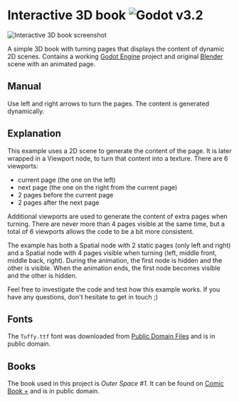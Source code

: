 # Interactive 3D book ![Godot v3.2](https://img.shields.io/badge/godot-v3.2-%23478cbf)

![Interactive 3D book screenshot](resources/other/screenshot.png)

A simple 3D book with turning pages that displays the content of dynamic 2D scenes. Contains a working [Godot Engine](https://github.com/godotengine/godot) project and original [Blender](https://www.blender.org/) scene with an animated page.

## Manual

Use left and right arrows to turn the pages. The content is generated dynamically.

## Explanation

This example uses a 2D scene to generate the content of the page. It is later wrapped in a Viewport node, to turn that content into a texture. There are 6 viewports:
* current page (the one on the left)
* next page (the one on the right from the current page)
* 2 pages before the current page
* 2 pages after the next page

Additional viewports are used to generate the content of extra pages when turning. There are never more than 4 pages visible at the same time, but a total of 6 viewports allows the code to be a bit more consistent.

The example has both a Spatial node with 2 static pages (only left and right) and a Spatial node with 4 pages visible when turning (left, middle front, middle back, right). During the animation, the first node is hidden and the other is visible. When the animation ends, the first node becomes visible and the other is hidden.

Feel free to investigate the code and test how this example works. If you have any questions, don't hesitate to get in touch ;)

## Fonts

The `Tuffy.ttf` font was downloaded from [Public Domain Files](http://www.publicdomainfiles.com/show_file.php?id=13486218041168) and is in public domain.

## Books

The book used in this project is *Outer Space #1*. It can be found on [Comic Book +](https://comicbookplus.com/?dlid=27062) and is in public domain.
